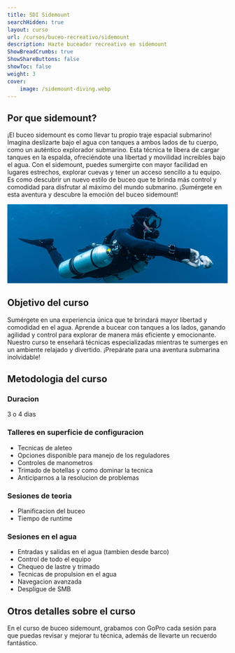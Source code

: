 ```yaml
---
title: SDI Sidemount
searchHidden: true
layout: curso
url: /cursos/buceo-recreativo/sidemount
description: Hazte buceador recreativo en sidemount
ShowBreadCrumbs: true
ShowShareButtons: false
showToc: false
weight: 3
cover:
    image: /sidemount-diving.webp
---
```



## Por que sidemount?
¡El buceo sidemount es como llevar tu propio traje espacial submarino! Imagina deslizarte bajo el agua con tanques a ambos lados de tu cuerpo, como un auténtico explorador submarino. Esta técnica te libera de cargar tanques en la espalda, ofreciéndote una libertad y movilidad increíbles bajo el agua. Con el sidemount, puedes sumergirte con mayor facilidad en lugares estrechos, explorar cuevas y tener un acceso sencillo a tu equipo. Es como descubrir un nuevo estilo de buceo que te brinda más control y comodidad para disfrutar al máximo del mundo submarino. ¡Sumérgete en esta aventura y descubre la emoción del buceo sidemount!


![sidemount](/sidemount2.webp)
## Objetivo del curso

Sumérgete en una experiencia única que te brindará mayor libertad y comodidad en el agua. Aprende a bucear con tanques a los lados, ganando agilidad y control para explorar de manera más eficiente y emocionante. Nuestro curso te enseñará técnicas especializadas mientras te sumerges en un ambiente relajado y divertido. ¡Prepárate para una aventura submarina inolvidable!

## Metodologia del curso
### Duracion
3 o 4 dias

### Talleres en superficie de configuracion
  * Tecnicas de aleteo
  * Opciones disponible para manejo de los reguladores
  * Controles de manometros
  * Trimado de botellas y como dominar la tecnica
  * Anticiparnos a la resolucion de problemas
### Sesiones de teoria
  * Planificacion del buceo
  * Tiempo de runtime
### Sesiones en el agua
  * Entradas y salidas en el agua (tambien desde barco)
  * Control de todo el equipo
  * Chequeo de lastre y trimado
  * Tecnicas de propulsion en el agua
  * Navegacion avanzada
  * Despligue de SMB

## Otros detalles sobre el curso 
En el curso de buceo sidemount, grabamos con GoPro cada sesión para que puedas revisar y mejorar tu técnica, además de llevarte un recuerdo fantástico.